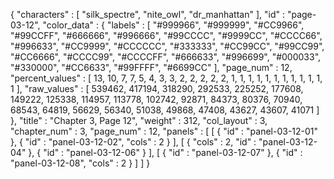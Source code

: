 {
  "characters" : [
    "silk_spectre",
    "nite_owl",
    "dr_manhattan"
  ],
  "id" : "page-03-12",
  "color_data" : {
    "labels" : [
      "#999966",
      "#999999",
      "#CC9966",
      "#99CCFF",
      "#666666",
      "#996666",
      "#99CCCC",
      "#9999CC",
      "#CCCC66",
      "#996633",
      "#CC9999",
      "#CCCCCC",
      "#333333",
      "#CC99CC",
      "#99CC99",
      "#CC6666",
      "#CCCC99",
      "#CCCCFF",
      "#666633",
      "#996699",
      "#000033",
      "#330000",
      "#CC6633",
      "#99FFFF",
      "#6699CC"
    ],
    "page_num" : 12,
    "percent_values" : [
      13,
      10,
      7,
      7,
      5,
      4,
      3,
      3,
      2,
      2,
      2,
      2,
      2,
      1,
      1,
      1,
      1,
      1,
      1,
      1,
      1,
      1,
      1,
      1,
      1
    ],
    "raw_values" : [
      539462,
      417194,
      318290,
      292533,
      225252,
      177608,
      149222,
      125338,
      114957,
      113778,
      102742,
      92871,
      84373,
      80376,
      70940,
      68543,
      64819,
      56629,
      56340,
      51038,
      49868,
      47408,
      43627,
      43607,
      41071
    ]
  },
  "title" : "Chapter 3, Page 12",
  "weight" : 312,
  "col_layout" : 3,
  "chapter_num" : 3,
  "page_num" : 12,
  "panels" : [
    [
      {
        "id" : "panel-03-12-01"
      },
      {
        "id" : "panel-03-12-02",
        "cols" : 2
      }
    ],
    [
      {
        "cols" : 2,
        "id" : "panel-03-12-04"
      },
      {
        "id" : "panel-03-12-06"
      }
    ],
    [
      {
        "id" : "panel-03-12-07"
      },
      {
        "id" : "panel-03-12-08",
        "cols" : 2
      }
    ]
  ]
}
